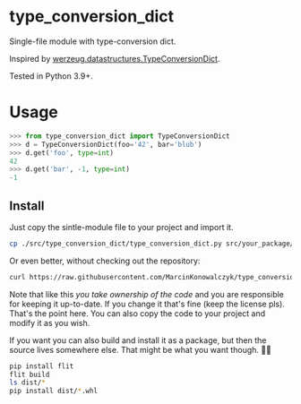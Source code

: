 # type_conversion_dict

Single-file module with type-conversion dict.

Inspired by [werzeug.datastructures.TypeConversionDict](https://github.com/pallets/werkzeug/blob/62e3ea45846d06576199a2f8470be7fe44c867c1/src/werkzeug/datastructures/structures.py).

Tested in Python 3.9+.

# Usage

```python
>>> from type_conversion_dict import TypeConversionDict
>>> d = TypeConversionDict(foo='42', bar='blub')
>>> d.get('foo', type=int)
42
>>> d.get('bar', -1, type=int)
-1
```

## Install

Just copy the sintle-module file to your project and import it.

```bash
cp ./src/type_conversion_dict/type_conversion_dict.py src/your_package/_type_conversion_dict.py
```

Or even better, without checking out the repository:

```bash
curl https://raw.githubusercontent.com/MarcinKonowalczyk/type_conversion_dict/main/src/type_conversion_dict/type_conversion_dict.py > src/your_package/_type_conversion_dict.py
```

Note that like this *you take ownership of the code* and you are responsible for keeping it up-to-date. If you change it that's fine (keep the license pls). That's the point here. You can also copy the code to your project and modify it as you wish.

If you want you can also build and install it as a package, but then the source lives somewhere else. That might be what you want though. 🤷‍♀️

```bash
pip install flit
flit build
ls dist/*
pip install dist/*.whl
```
